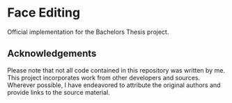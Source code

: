 # Face Editing

Official implementation for the Bachelors Thesis project.

## Acknowledgements

Please note that not all code contained in this repository was written by me. This project incorporates work from other developers and sources. Wherever possible, I have endeavored to attribute the original authors and provide links to the source material.
